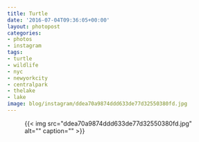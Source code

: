```yaml
---
title: Turtle
date: '2016-07-04T09:36:05+00:00'
layout: photopost
categories:
- photos
- instagram
tags:
- turtle
- wildlife
- nyc
- newyorkcity
- centralpark
- thelake
- lake
image: blog/instagram/ddea70a9874ddd633de77d32550380fd.jpg
---
```


<figure class="photo photo--square">
  {{< img src="ddea70a9874ddd633de77d32550380fd.jpg" alt="" caption="" >}}

</figure>



